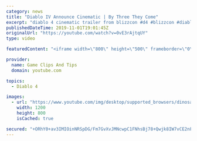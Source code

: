 ```yaml
---
category: news
title: "Diablo IV Announce Cinematic | By Three They Come"
excerpt: "diablo 4 cinematic trailer from blizzcon #d4 #blizzcon #diablo."
publishedDateTime: 2019-11-01T19:01:45Z
originalUrl: "https://youtube.com/watch?v=0vE3rAjtqUY"
type: video

featuredContent: "<iframe width=\"800\" height=\"500\" frameborder=\"0\" src=\"https://www.youtube.com/embed/0vE3rAjtqUY\" allow=\"accelerometer; autoplay; encrypted-media; gyroscope; picture-in-picture\" allowfullscreen></iframe>"

provider:
  name: Game Clips And Tips
  domain: youtube.com

topics:
  - Diablo 4

images:
  - url: "https://www.youtube.com/img/desktop/supported_browsers/dinosaur.png"
    width: 1200
    height: 800
    isCached: true

secured: "+ORhY0+av3IMIOinNRSpDG/Fm7GvXvJMNcwpC1FNhsBj78+Qwjk8IW7vCE2nFfEUMW4oIFG2/phfKBrPgdXwkhIwpDxPsyC5NLucLWyK3p3c5PUgVU9iBUObV+2IFyt0+zK4MmOHvEx6OI5EW79DIsMtbRSiusjVnydBRLiwuokqmTDKo7KICkesrCXrpOPbLo6zQcxDHv4mW6y7ZdI4z4YxINb9lt7wUDwfv2HyB+mn9c3m49ZzkHc/MRvHSSEjemKtBIze6wCMwFpZFzUarVruzBsqbOoJeS01mzzsf1Yz+0LO+HpD256QoFkzBcSHdjVBfC5FxwSXpfB0QhHHqSgPLxVBlaL9DDX5pawJ41tofO+BT+dNqDTDYCwfOLiQcqpSsIUd5kfvTvU0h0/2xw==;zEtbqxfswhagypDI8OW9sQ=="
---
```


